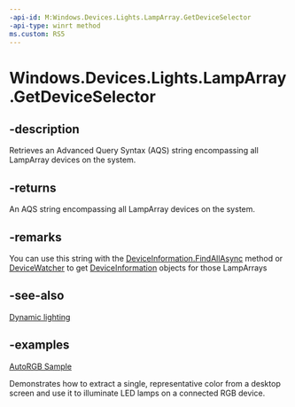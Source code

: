 ```yaml
---
-api-id: M:Windows.Devices.Lights.LampArray.GetDeviceSelector
-api-type: winrt method
ms.custom: RS5
---
```


<!-- Method syntax.
public string LampArray.GetDeviceSelector()
-->

# Windows.Devices.Lights.LampArray.GetDeviceSelector

## -description
Retrieves an Advanced Query Syntax (AQS) string encompassing all LampArray devices on the system. 

## -returns
An AQS string encompassing all LampArray devices on the system.

## -remarks
You can use this string with the [DeviceInformation.FindAllAsync](/uwp/api/windows.devices.enumeration.deviceinformation.findallasync) method or [DeviceWatcher](../windows.devices.enumeration/devicewatcher.md) to get [DeviceInformation](../windows.devices.enumeration/deviceinformation_findallasync_1257462890.md) objects for those LampArrays

## -see-also

[Dynamic lighting](/windows/uwp/devices-sensors/lighting-dynamic-lamparray)

## -examples

[AutoRGB Sample](https://github.com/microsoft/Dynamic-Lighting-AutoRGB)

Demonstrates how to extract a single, representative color from a desktop screen and use it to illuminate LED lamps on a connected RGB device.
